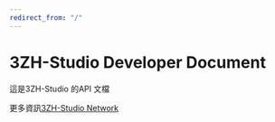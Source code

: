 ```yaml
---
redirect_from: "/"
---
```

# 3ZH-Studio Developer Document

這是3ZH-Studio 的API 文檔

更多資訊[3ZH-Studio Network](https://www.3zh-studio.com "3ZH-Studio Network")
